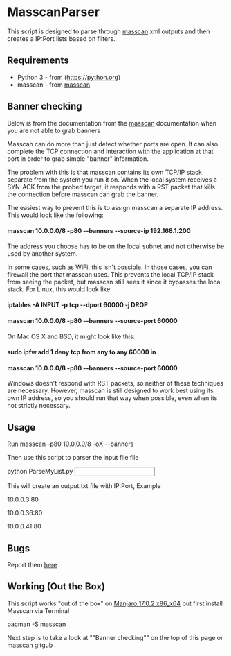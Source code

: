 # MasscanParser
This script is designed to parse through [masscan](https://github.com/robertdavidgraham/masscan) xml outputs and then creates a IP:Port lists based on filters.

## Requirements
- Python 3 - from (https://python.org)
- masscan - from [masscan](https://github.com/robertdavidgraham/masscan)

## Banner checking

Below is from the documentation from the [masscan](https://github.com/robertdavidgraham/masscan) documentation when you are not able to grab banners

Masscan can do more than just detect whether ports are open. It can also complete the TCP connection and interaction with the application at that port in order to grab simple "banner" information.

The problem with this is that masscan contains its own TCP/IP stack separate from the system you run it on. When the local system receives a SYN-ACK from the probed target, it responds with a RST packet that kills the connection before masscan can grab the banner.

The easiest way to prevent this is to assign masscan a separate IP address. This would look like the following:

#### masscan 10.0.0.0/8 -p80 --banners --source-ip 192.168.1.200

The address you choose has to be on the local subnet and not otherwise be used by another system.

In some cases, such as WiFi, this isn't possible. In those cases, you can firewall the port that masscan uses. This prevents the local TCP/IP stack from seeing the packet, but masscan still sees it since it bypasses the local stack. For Linux, this would look like:

#### iptables -A INPUT -p tcp --dport 60000 -j DROP
#### masscan 10.0.0.0/8 -p80 --banners --source-port 60000

On Mac OS X and BSD, it might look like this:

#### sudo ipfw add 1 deny tcp from any to any 60000 in
#### masscan 10.0.0.0/8 -p80 --banners --source-port 60000

Windows doesn't respond with RST packets, so neither of these techniques are necessary. However, masscan is still designed to work best using its own IP address, so you should run that way when possible, even when its not strictly necessary.

## Usage

Run [masscan](https://github.com/robertdavidgraham/masscan) -p80 10.0.0.0/8 -oX <output file> --banners 

Then use this script to parser the input file file

python ParseMyList.py <input file>

This will create an output.txt file with IP:Port, Example

10.0.0.3:80

10.0.0.36:80

10.0.0.41:80

## Bugs

Report them [here](https://github.com/bleedingangl/MasscanParser/issues/new)

## Working (Out the Box)

This script works "out of the box" on [Manjaro 17.0.2 x86_x64](https://manjaro.org/) but first install Masscan via Terminal

pacman -S masscan

Next step is to take a look at ""Banner checking"" on the top of this page or [masscan gitgub](https://github.com/robertdavidgraham/masscan)
